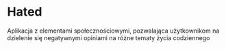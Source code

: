 # Hated
Aplikacja z elementami społecznościowymi, pozwalająca użytkownikom na dzielenie się negatywnymi opiniami na różne tematy życia codziennego
